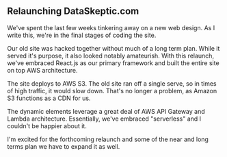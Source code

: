 ## Relaunching DataSkeptic.com

We've spent the last few weeks tinkering away on a new web design.  As I write this, we're in the final stages of coding the site.

Our old site was hacked together without much of a long term plan.  While it served it's purpose, it also looked notably amateurish.  With this relaunch, we've embraced React.js as our primary framework and built the entire site on top AWS architecture.

The site deploys to AWS S3.  The old site ran off a single serve, so in times of high traffic, it would slow down.  That's no longer a problem, as Amazon S3 functions as a CDN for us.

The dynamic elements leverage a great deal of AWS API Gateway and Lambda architecture.  Essentially, we've embraced "serverless" and I couldn't be happier about it.

I'm excited for the forthcoming relaunch and some of the near and long terms plan we have to expand it as well.
